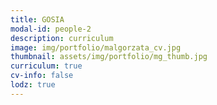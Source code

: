 ```yaml
---
title: GOSIA 
modal-id: people-2
description: curriculum
image: img/portfolio/malgorzata_cv.jpg
thumbnail: assets/img/portfolio/mg_thumb.jpg
curriculum: true
cv-info: false
lodz: true
---
```

